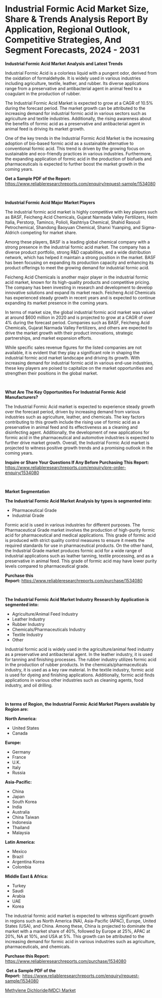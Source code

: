 <p><h1>Industrial Formic Acid Market Size, Share & Trends Analysis Report By Application, Regional Outlook, Competitive Strategies, And Segment Forecasts, 2024 - 2031</h1></p><p><strong>Industrial Formic Acid Market Analysis and Latest Trends</strong></p>
<p><p>Industrial Formic Acid is a colorless liquid with a pungent odor, derived from the oxidation of formaldehyde. It is widely used in various industries including agriculture, textile, leather, and rubber. Its diverse applications range from a preservative and antibacterial agent in animal feed to a coagulant in the production of rubber.</p><p>The Industrial Formic Acid Market is expected to grow at a CAGR of 10.5% during the forecast period. The market growth can be attributed to the increasing demand for industrial formic acid in various sectors such as agriculture and textile industries. Additionally, the rising awareness about the benefits of formic acid as a preservative and antibacterial agent in animal feed is driving its market growth.</p><p>One of the key trends in the Industrial Formic Acid Market is the increasing adoption of bio-based formic acid as a sustainable alternative to conventional formic acid. This trend is driven by the growing focus on sustainable and eco-friendly practices in various industries. Furthermore, the expanding application of formic acid in the production of biofuels and pharmaceuticals is expected to further boost the market growth in the coming years.</p></p>
<p><strong>Get a Sample PDF of the Report:&nbsp;</strong> <a href="https://www.reliableresearchreports.com/enquiry/request-sample/1534080">https://www.reliableresearchreports.com/enquiry/request-sample/1534080</a></p>
<p>&nbsp;</p>
<p><strong>Industrial Formic Acid Major Market Players</strong></p>
<p><p>The industrial formic acid market is highly competitive with key players such as BASF, Feicheng Acid Chemicals, Gujarat Narmada Valley Fertilizers, Helm Italia, Perstorp, Taminco, Polioli, Rashtriya Chemical, Shahid Rasouli Petrochemical, Shandong Baoyuan Chemical, Shanxi Yuanping, and Sigma-Aldrich competing for market share.</p><p>Among these players, BASF is a leading global chemical company with a strong presence in the industrial formic acid market. The company has a diverse product portfolio, strong R&D capabilities, and a wide distribution network, which has helped it maintain a strong position in the market. BASF has been focusing on expanding its production capacity and enhancing its product offerings to meet the growing demand for industrial formic acid.</p><p>Feicheng Acid Chemicals is another major player in the industrial formic acid market, known for its high-quality products and competitive pricing. The company has been investing in research and development to develop innovative solutions and expand its market reach. Feicheng Acid Chemicals has experienced steady growth in recent years and is expected to continue expanding its market presence in the coming years.</p><p>In terms of market size, the global industrial formic acid market was valued at around $600 million in 2020 and is projected to grow at a CAGR of over 4% during the forecast period. Companies such as BASF, Feicheng Acid Chemicals, Gujarat Narmada Valley Fertilizers, and others are expected to drive the market growth with their product innovations, strategic partnerships, and market expansion efforts.</p><p>While specific sales revenue figures for the listed companies are not available, it is evident that they play a significant role in shaping the industrial formic acid market landscape and driving its growth. With increasing demand for industrial formic acid in various end-use industries, these key players are poised to capitalize on the market opportunities and strengthen their positions in the global market.</p></p>
<p>&nbsp;</p>
<p><strong>What Are The Key Opportunities For Industrial Formic Acid Manufacturers?</strong></p>
<p><p>The Industrial Formic Acid market is expected to experience steady growth over the forecast period, driven by increasing demand from various industries such as agriculture, leather, and chemicals. The key factors contributing to this growth include the rising use of formic acid as a preservative in animal feed and its effectiveness as a cleaning and disinfecting agent. Additionally, the development of new applications for formic acid in the pharmaceutical and automotive industries is expected to further drive market growth. Overall, the Industrial Formic Acid market is projected to witness positive growth trends and a promising outlook in the coming years.</p></p>
<p><strong>Inquire or Share Your Questions If Any Before Purchasing This Report:</strong> <a href="https://www.reliableresearchreports.com/enquiry/pre-order-enquiry/1534080">https://www.reliableresearchreports.com/enquiry/pre-order-enquiry/1534080</a></p>
<p>&nbsp;</p>
<p><strong>Market Segmentation</strong></p>
<p><strong>The Industrial Formic Acid Market Analysis by types is segmented into:</strong></p>
<p><ul><li>Pharmaceutical Grade</li><li>Industrial Grade</li></ul></p>
<p><p>Formic acid is used in various industries for different purposes. The Pharmaceutical Grade market involves the production of high-purity formic acid for pharmaceutical and medical applications. This grade of formic acid is produced with strict quality control measures to ensure it meets the required standards for use in pharmaceutical products. On the other hand, the Industrial Grade market produces formic acid for a wide range of industrial applications such as leather tanning, textile processing, and as a preservative in animal feed. This grade of formic acid may have lower purity levels compared to pharmaceutical grade.</p></p>
<p><strong>Purchase this Report:&nbsp;</strong><a href="https://www.reliableresearchreports.com/purchase/1534080">https://www.reliableresearchreports.com/purchase/1534080</a></p>
<p>&nbsp;</p>
<p><strong>The Industrial Formic Acid Market Industry Research by Application is segmented into:</strong></p>
<p><ul><li>Agriculture/Animal Feed Industry</li><li>Leather Industry</li><li>Rubber Industry</li><li>Chemicals/Pharmaceuticals Industry</li><li>Textile Industry</li><li>Other</li></ul></p>
<p><p>Industrial formic acid is widely used in the agriculture/animal feed industry as a preservative and antibacterial agent. In the leather industry, it is used for tanning and finishing processes. The rubber industry utilizes formic acid in the production of rubber products. In the chemicals/pharmaceuticals industry, it is used as a key raw material. In the textile industry, formic acid is used for dyeing and finishing applications. Additionally, formic acid finds applications in various other industries such as cleaning agents, food industry, and oil drilling.</p></p>
<p>&nbsp;</p>
<p><strong>In terms of Region, the Industrial Formic Acid Market Players available by Region are:</strong></p>
<p>
    <p> <strong> North America: </strong>
        <ul>
            <li>United States</li>
            <li>Canada</li>
        </ul>
        </p> 
    <p> <strong> Europe: </strong>
        <ul>
            <li>Germany</li>
            <li>France</li>
            <li>U.K.</li>
            <li>Italy</li>
            <li>Russia</li>
        </ul>
        </p> 
    <p> <strong> Asia-Pacific: </strong>
        <ul>
            <li>China</li>
            <li>Japan</li>
            <li>South Korea</li>
            <li>India</li>
            <li>Australia</li>
            <li>China Taiwan</li>
            <li>Indonesia</li>
            <li>Thailand</li>
            <li>Malaysia</li>
        </ul>
        </p> 
    <p> <strong> Latin America: </strong>
        <ul>
            <li>Mexico</li>
            <li>Brazil</li>
            <li>Argentina Korea</li>
            <li>Colombia</li>
        </ul>
        </p> 
    <p> <strong> Middle East & Africa: </strong>
        <ul>
            <li>Turkey</li>
            <li>Saudi</li>
            <li>Arabia</li>
            <li>UAE</li>
            <li>Korea</li>
        </ul>
    </p>
    </p>
<p><p>The industrial formic acid market is expected to witness significant growth in regions such as North America (NA), Asia-Pacific (APAC), Europe, United States (USA), and China. Among these, China is projected to dominate the market with a market share of 40%, followed by Europe at 25%, APAC at 20%, NA at 10%, and USA at 5%. This growth can be attributed to the increasing demand for formic acid in various industries such as agriculture, pharmaceuticals, and chemicals.</p></p>
<p><strong>Purchase this Report: </strong><a href="https://www.reliableresearchreports.com/purchase/1534080">https://www.reliableresearchreports.com/purchase/1534080</a></p>
<p>&nbsp;<strong>Get a Sample PDF of the Report:&nbsp;&nbsp;</strong><a href="https://www.reliableresearchreports.com/enquiry/request-sample/1534080">https://www.reliableresearchreports.com/enquiry/request-sample/1534080</a></p>
<p><strong></strong></p>
<p><p><a href="https://github.com/RichRobinson5/Market-Research-Report-List-4/blob/main/methylene-dichloridemdc-market.md">Methylene Dichloride(MDC) Market</a></p></p>